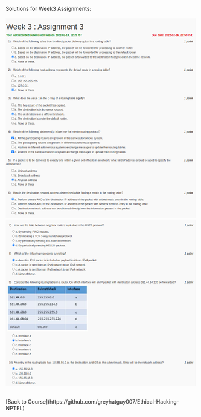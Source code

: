 Solutions for Week3 Assignments:
<br></br>
![](https://github.com/greyhatguy007/Ethical-Hacking-NPTEL/blob/main/Week3-Assignment3/screenshot1.png)
![](https://github.com/greyhatguy007/Ethical-Hacking-NPTEL/blob/main/Week3-Assignment3/screenshot2.png)

<br/>
[Back to Course](https://github.com/greyhatguy007/Ethical-Hacking-NPTEL)
